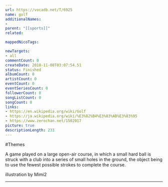 ```yaml
---
url: https://vocadb.net/T/6925
name: golf
additionalNames: 
- 
parent: "[[sports]]"
related:

mappedNicoTags:

newTargets:
- all
commentCount: 0
createDate: 2018-11-08T03:07:54.51
status: Finished
albumCount: 0
artistCount: 0
eventCount: 0
eventSeriesCount: 0
followerCount: 0
songListCount: 0
songCount: 8
links: 
- https://en.wikipedia.org/wiki/Golf
- https://ja.wikipedia.org/wiki/%E3%82%B4%E3%83%AB%E3%83%95
- https://www.zerochan.net/1502017
picture: true
descriptionLength: 233
---
```


#Themes

A game played on a large open-air course, in which a small hard ball is struck with a club into a series of small holes in the ground, the object being to use the fewest possible strokes to complete the course.

illustration by Mimi2

---


